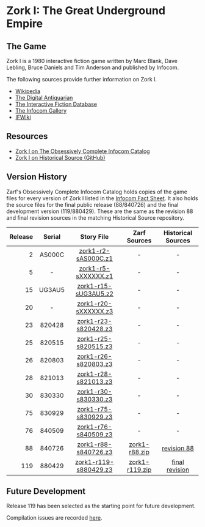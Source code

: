 # Zork I: The Great Underground Empire

## The Game

Zork I is a 1980 interactive fiction game written by Marc Blank, Dave Lebling, Bruce Daniels and Tim Anderson and published by Infocom.

The following sources provide further information on Zork I.

* [Wikipedia](https://en.wikipedia.org/wiki/Zork_I)
* [The Digital Antiquarian](https://www.filfre.net/2012/01/selling-zork/)
* [The Interactive Fiction Database](https://ifdb.tads.org/viewgame?id=0dbnusxunq7fw5ro)
* [The Infocom Gallery](http://gallery.guetech.org/zork1/zork1.html)
* [IFWiki](http://www.ifwiki.org/index.php/Zork_I)

## Resources

* [Zork I on The Obsessively Complete Infocom Catalog](https://eblong.com/infocom/#zork1)
* [Zork I on Historical Source (GitHub)](https://github.com/historicalsource/zork1)

## Version History

Zarf's Obsessively Complete Infocom Catalog holds copies of the game files for every version of Zork I listed in the [Infocom Fact Sheet](http://pdd.if-legends.org/infocom/fact-sheet.txt). It also holds the source files for the final public release (88/840726) and the final development version (119/880429). These are the same as the revision 88 and final revision sources in the matching Historical Source repository.

| Release | Serial | Story File              | Zarf Sources     | Historical Sources |
| -------:|:------:|:-----------------------:|:----------------:|:------------------:|
|       2 | AS000C |   [zork1-r2-sAS000C.z1] |                - |                  - |
|       5 |      - |   [zork1-r5-sXXXXXX.z1] |                - |                  - |
|      15 | UG3AU5 |  [zork1-r15-sUG3AU5.z2] |                - |                  - |
|      20 |      - |  [zork1-r20-sXXXXXX.z3] |                - |                  - |
|      23 | 820428 |  [zork1-r23-s820428.z3] |                - |                  - |
|      25 | 820515 |  [zork1-r25-s820515.z3] |                - |                  - |
|      26 | 820803 |  [zork1-r26-s820803.z3] |                - |                  - |
|      28 | 821013 |  [zork1-r28-s821013.z3] |                - |                  - |
|      30 | 830330 |  [zork1-r30-s830330.z3] |                - |                  - |
|      75 | 830929 |  [zork1-r75-s830929.z3] |                - |                  - |
|      76 | 840509 |  [zork1-r76-s840509.z3] |                - |                  - |
|      88 | 840726 |  [zork1-r88-s840726.z3] |  [zork1-r88.zip] |      [revision 88] |
|     119 | 880429 | [zork1-r119-s880429.z3] | [zork1-r119.zip] |   [final revision] |

[zork1-r2-sAS000C.z1]: https://eblong.com/infocom/gamefiles/zork1-r2-sAS000C.z1
[zork1-r5-sXXXXXX.z1]: https://eblong.com/infocom/gamefiles/zork1-r5-sXXXXXX.z1
[zork1-r15-sUG3AU5.z2]: https://eblong.com/infocom/gamefiles/zork1-r15-sUG3AU5.z2
[zork1-r20-sXXXXXX.z3]: https://eblong.com/infocom/gamefiles/zork1-r20-sXXXXXX.z3
[zork1-r23-s820428.z3]: https://eblong.com/infocom/gamefiles/zork1-r23-s820428.z3
[zork1-r25-s820515.z3]: https://eblong.com/infocom/gamefiles/zork1-r25-s820515.z3
[zork1-r26-s820803.z3]: https://eblong.com/infocom/gamefiles/zork1-r26-s820803.z3
[zork1-r28-s821013.z3]: https://eblong.com/infocom/gamefiles/zork1-r28-s821013.z3
[zork1-r30-s830330.z3]: https://eblong.com/infocom/gamefiles/zork1-r30-s830330.z3
[zork1-r75-s830929.z3]: https://eblong.com/infocom/gamefiles/zork1-r75-s830929.z3
[zork1-r76-s840509.z3]: https://eblong.com/infocom/gamefiles/zork1-r76-s840509.z3

[zork1-r88-s840726.z3]: https://eblong.com/infocom/gamefiles/zork1-r88-s840726.z3
[zork1-r88.zip]: https://eblong.com/infocom/sources/zork1-r88.zip
[revision 88]: https://github.com/historicalsource/zork1/tree/34cc828c4fa3b5e2581ea24c43bb8acb386d25d0

[zork1-r119-s880429.z3]: https://eblong.com/infocom/gamefiles/zork1-r119-s880429.z3
[zork1-r119.zip]: https://eblong.com/infocom/sources/zork1-r119.zip
[final revision]: https://github.com/historicalsource/zork1/tree/87a3b787d166a441cab8d89d87f9a3753d40daa8

## Future Development

Release 119 has been selected as the starting point for future development.

Compilation issues are recorded [here](https://github.com/the-infocom-files/zork1/issues/2).
